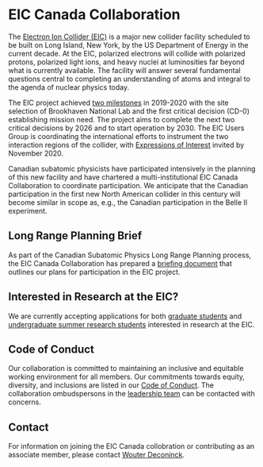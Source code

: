 # EIC Canada Collaboration

The [Electron Ion Collider (EIC)](https://www.bnl.gov/eic/) is a major new collider facility scheduled to be built on Long Island, New York, by the US Department of Energy in the current decade. At the EIC, polarized electrons will collide with polarized protons, polarized light ions, and heavy nuclei at luminosities far beyond what is currently available. The facility will answer several fundamental questions central to completing an understanding of atoms and integral to the agenda of nuclear physics today.

The EIC project achieved [two milestones](https://www.bnl.gov/newsroom/news.php?a=116998) in 2019-2020 with the site selection of Brookhaven National Lab and the first critical decision (CD-0) establishing mission need. The project aims to complete the next two critical decisions by 2026 and to start operation by 2030. The EIC Users Group is coordinating the international efforts to instrument the two interaction regions of the collider, with [Expressions of Interest](https://www.bnl.gov/eic/EOI.php) invited by November 2020.

Canadian subatomic physicists have participated intensively in the planning of this new facility and have chartered a multi-institutional EIC Canada Collaboration to coordinate participation. We anticipate that the Canadian participation in the first new North American collider in this century will become similar in scope as, e.g., the Canadian participation in the Belle II experiment.

## Long Range Planning Brief

As part of the Canadian Subatomic Physics Long Range Planning process, the EIC Canada Collaboration has prepared a [briefing document](assets/docs/2020_SAP_LRP_EIC_Canada_Brief.pdf) that outlines our plans for participation in the EIC project.

## Interested in Research at the EIC?

We are currently accepting applications for both [graduate students](graduate-students/index.md) and [undergraduate summer research students](undergraduate-students/index.md) interested in research at the EIC.

## Code of Conduct

Our collaboration is committed to maintaining an inclusive and equitable working environment for all members. Our commitments towards equity, diversity, and inclusions are listed in our [Code of Conduct](codeofconduct.md). The collaboration ombudspersons in the [leadership team](leadership.md) can be contacted with concerns.

## Contact

For information on joining the EIC Canada collobration or contributing as an associate member, please contact [Wouter Deconinck](mailto:wouter.deconinck@umanitoba.ca).

